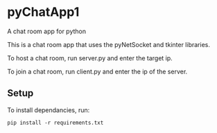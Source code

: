 # pyChatApp1
A chat room app for python

This is a chat room app that uses the pyNetSocket and tkinter libraries.

To host a chat room, run server.py and enter the target ip.

To join a chat room, run client.py and enter the ip of the server.

## Setup
To install dependancies, run:

    pip install -r requirements.txt

